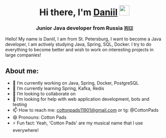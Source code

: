 <h1 align="center">Hi there, I'm <a href="https://daniilshat.ru/" target="_blank">Daniil</a> 
<img src="https://github.com/blackcater/blackcater/raw/main/images/Hi.gif" height="32"/></h1>
<h3 align="center">Junior Java developer from Russia 🇷🇺</h3>
Hello! My name is Daniil, I am from St. Petersburg, I want to become 
a Java developer, I am actively studying Java, Spring, SQL, Docker.
I try to do everything to become better and wish to work on interesting projects in large companies!

## About me:

- 🔭 I’m currently working on Java, Spring, Docker, PostgreSQL
- 🌱 I’m currently learning Spring, Kafka, Redis
- 👯 I’m looking to collaborate on 
- 🤔 I’m looking for help with web application development, bots and testing
- 📫 How to reach me: cottonpads11901@gmail.com or tg: @CottonPads
- 😄 Pronouns: Cotton Pads
- ⚡ Fun fact: Yeah, 'Cotton Pads' are my musical name that I use everywhere!

